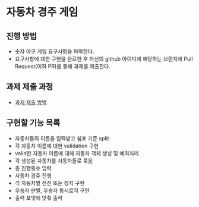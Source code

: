# 자동차 경주 게임
## 진행 방법
* 숫자 야구 게임 요구사항을 파악한다.
* 요구사항에 대한 구현을 완료한 후 자신의 github 아이디에 해당하는 브랜치에 Pull Request(이하 PR)를 통해 과제를 제출한다.

## 과제 제출 과정
* [과제 제출 방법](https://github.com/next-step/nextstep-docs/tree/master/precourse)

## 구현할 기능 목록
* 자동차들의 이름을 입력받고 쉼표 기준 split
* 각 자동차 이름에 대한 validation 구현
* valid한 자동차 이름에 대해 자동차 객체 생성 및 예외처리
* 각 생성된 자동차를 자동차들로 묶음
* 총 진행횟수 입력
* 자동차 경주 진행
* 각 자동차별 전진 또는 정지 구현
* 우승자 판별, 우승자 동시로직 구현
* 출력 포맷에 맞춰 출력
